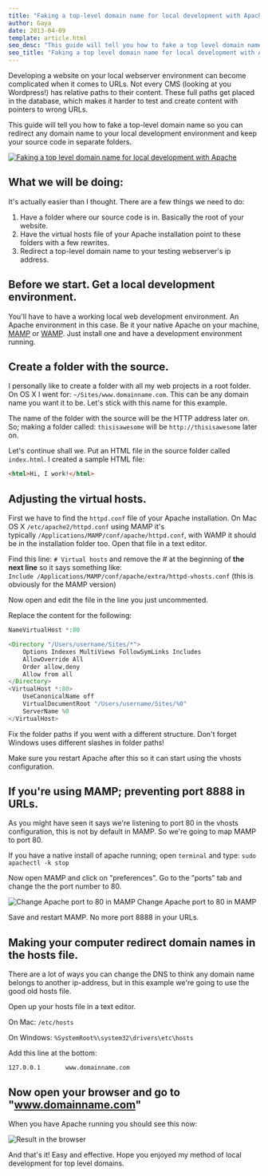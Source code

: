 ```yaml
---
title: "Faking a top-level domain name for local development with Apache"
author: Gaya
date: 2013-04-09
template: article.html
seo_desc: "This guide will tell you how to fake a top level domain name so you can redirect any domain name to your local development environment and split the source."
seo_title: "Faking a top level domain name for local development with Apache"
---
```

Developing a website on your local webserver environment can become complicated when it comes to URLs. Not every CMS (looking at you Wordpress!) has relative paths to their content. These full paths get placed in the database, which makes it harder to test and create content with pointers to wrong URLs.

This guide will tell you how to fake a top-level domain name so you can redirect any domain name to your local development environment and keep your source code in separate folders.

[![Faking a top level domain name for local development with Apache](/articles/faking-a-top-level-domain-name-for-local-development-with-apache/poster-top-level-domain-dev.jpg "Faking a top level domain name for local development with Apache")](http://www.gayadesign.com/articles/faking-a-top-level-domain-name-for-local-development-with-apache/)

<span class="more"></span>

What we will be doing:
----------------------

It's actually easier than I thought. There are a few things we need to do:

1. <span style="line-height: 13px;">Have a folder where our source code is in. Basically the root of your website.</span>
2. Have the virtual hosts file of your Apache installation point to these folders with a few rewrites.
3. Redirect a top-level domain name to your testing webserver's ip address.

Before we start. Get a local development environment.
-----------------------------------------------------

You'll have to have a working local web development environment. An Apache environment in this case. Be it your native Apache on your machine, [MAMP](http://www.mamp.info/en/index.html "MAMP") or [WAMP](http://www.wampserver.com/ "WAMP"). Just install one and have a development environment running.

Create a folder with the source.
--------------------------------

I personally like to create a folder with all my web projects in a root folder. On OS X I went for: `~/Sites/www.domainname.com`. This can be any domain name you want it to be. Let's stick with this name for this example.

The name of the folder with the source will be the HTTP address later on. So; making a folder called: `thisisawesome` will be `http://thisisawesome` later on.

Let's continue shall we. Put an HTML file in the source folder called `index.html`. I created a sample HTML file:


```html
<html>Hi, I work!</html>
```


Adjusting the virtual hosts.
----------------------------

First we have to find the `httpd.conf` file of your Apache installation. On Mac OS X `/etc/apache2/httpd.conf` using MAMP it's typically `/Applications/MAMP/conf/apache/httpd.conf`, with WAMP it should be in the installation folder too. Open that file in a text editor.

Find this line: `# Virtual hosts` and remove the # at the beginning of **the next line** so it says something like:  
 `Include /Applications/MAMP/conf/apache/extra/httpd-vhosts.conf` (this is obviously for the MAMP version)

Now open and edit the file in the line you just uncommented.

Replace the content for the following:


```php
NameVirtualHost *:80

<Directory "/Users/username/Sites/*">
    Options Indexes MultiViews FollowSymLinks Includes
    AllowOverride All
    Order allow,deny
    Allow from all
</Directory>
<VirtualHost *:80>
	UseCanonicalName off
	VirtualDocumentRoot "/Users/username/Sites/%0"
	ServerName %0
</VirtualHost>
```


Fix the folder paths if you went with a different structure. Don't forget Windows uses different slashes in folder paths!

Make sure you restart Apache after this so it can start using the vhosts configuration.

If you're using MAMP; preventing port 8888 in URLs.
---------------------------------------------------

As you might have seen it says we're listening to port 80 in the vhosts configuration, this is not by default in MAMP. So we're going to map MAMP to port 80.

If you have a native install of apache running; open `terminal` and type: `sudo apachectl -k stop`

Now open MAMP and click on "preferences". Go to the "ports" tab and change the the port number to 80.

![Change Apache port to 80 in MAMP](/articles/faking-a-top-level-domain-name-for-local-development-with-apache/mampport801.png) Change Apache port to 80 in MAMP

Save and restart MAMP. No more port 8888 in your URLs.

Making your computer redirect domain names in the hosts file.
-------------------------------------------------------------

There are a lot of ways you can change the DNS to think any domain name belongs to another ip-address, but in this example we're going to use the good old hosts file.

Open up your hosts file in a text editor.

On Mac: `/etc/hosts`

On Windows: `%SystemRoot%\system32\drivers\etc\hosts`

Add this line at the bottom:


```plain
127.0.0.1		www.domainname.com
```


Now open your browser and go to "www.domainname.com"
----------------------------------------------------

When you have Apache running you should see this now:

![Result in the browser](/articles/faking-a-top-level-domain-name-for-local-development-with-apache/browsertest.png "Result in the browser")

And that's it! Easy and effective. Hope you enjoyed my method of local development for top level domains.